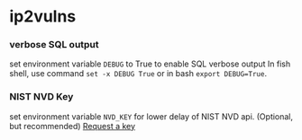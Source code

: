 # ip2vulns

### verbose SQL output
set environment variable `DEBUG` to True to enable SQL verbose output
In fish shell, use command `set -x DEBUG True` or in bash `export DEBUG=True`.

### NIST NVD Key
set environment variable `NVD_KEY` for lower delay of NIST NVD api. (Optional, but recommended)
[Request a key](https://nvd.nist.gov/developers/request-an-api-key)
